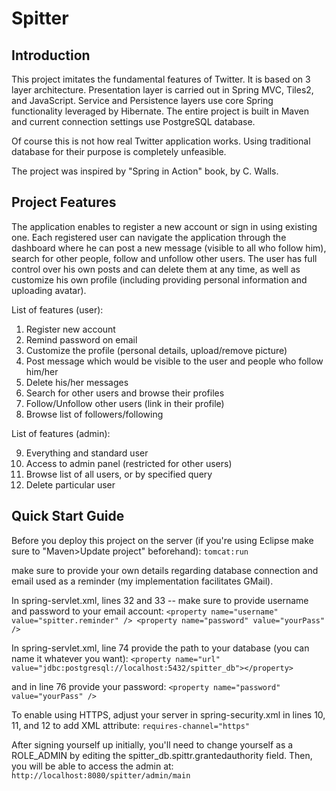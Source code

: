 Spitter
=======

Introduction
------------

This project imitates the fundamental features of Twitter. It is based on 3 layer architecture. Presentation layer is carried out in Spring MVC, Tiles2, and JavaScript. Service and Persistence layers use core Spring functionality leveraged by Hibernate. The entire project is built in Maven and current connection settings use PostgreSQL database.

Of course this is not how real Twitter application works. Using traditional database for their purpose is completely unfeasible.

The project was inspired by "Spring in Action" book, by C. Walls.

Project Features
-------------

The application enables to register a new account or sign in using existing one. Each registered user can navigate the application through the dashboard where he can post a new message (visible to all who follow him), search for other people, follow and unfollow other users. The user has full control over his own posts and can delete them at any time, as well as customize his own profile (including providing personal information and uploading avatar).

List of features (user):

1. Register new account
2. Remind password on email
3. Customize the profile (personal details, upload/remove picture)
4. Post message which would be visible to the user and people who follow him/her
5. Delete his/her messages
6. Search for other users and browse their profiles
7. Follow/Unfollow other users (link in their profile)
8. Browse list of followers/following

List of features (admin):

9. Everything and standard user
10. Access to admin panel (restricted for other users)
11. Browse list of all users, or by specified query
12. Delete particular user

Quick Start Guide
-----------------

Before you deploy this project on the server (if you're using Eclipse make sure to "Maven>Update project" beforehand):
``tomcat:run``

make sure to provide your own details regarding database connection and email used as a reminder (my implementation facilitates GMail).

In spring-servlet.xml, lines 32 and 33 -- make sure to provide username and password to your email account:
``<property name="username" value="spitter.reminder" />
<property name="password" value="yourPass" />``

In spring-servlet.xml, line 74 provide the path to your database (you can name it whatever you want):
``<property name="url" value="jdbc:postgresql://localhost:5432/spitter_db"></property>``

and in line 76 provide your password:
``<property name="password" value="yourPass" />``

To enable using HTTPS, adjust your server in spring-security.xml in lines 10, 11, and 12 to add XML attribute:
``requires-channel="https"``

After signing yourself up initially, you'll need to change yourself as a ROLE_ADMIN by editing the spitter_db.spittr.grantedauthority field.   Then, you will be able to access the admin at:
``http://localhost:8080/spitter/admin/main``


